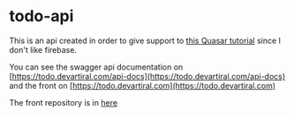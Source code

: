 # todo-api

This is an api created in order to give support to [this Quasar tutorial](https://www.youtube.com/watch?v=opmng7llVJ0&list=PLAiDzIdBfy8iu_MZrq3IPuSFcRgCQ0iL0) since I don't like firebase.

You can see the swagger api documentation on [https://todo.devartiral.com/api-docs](https://todo.devartiral.com/api-docs) and the front on [https://todo.devartiral.com](https://todo.devartiral.com)

The front repository is in [here](https://github.com/bbf6/awsome-todo)
